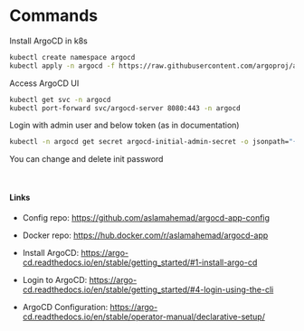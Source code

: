 # Commands

Install ArgoCD in k8s

```bash
kubectl create namespace argocd
kubectl apply -n argocd -f https://raw.githubusercontent.com/argoproj/argo-cd/stable/manifests/install.yaml
```
Access ArgoCD UI

```bash
kubectl get svc -n argocd
kubectl port-forward svc/argocd-server 8080:443 -n argocd
```

Login with admin user and below token (as in documentation)

```bash
kubectl -n argocd get secret argocd-initial-admin-secret -o jsonpath="{.data.password}" | base64 --decode && echo
```

You can change and delete init password

</br>

#### Links

* Config repo: https://github.com/aslamahemad/argocd-app-config

* Docker repo: https://hub.docker.com/r/aslamahemad/argocd-app

* Install ArgoCD: https://argo-cd.readthedocs.io/en/stable/getting_started/#1-install-argo-cd

* Login to ArgoCD: https://argo-cd.readthedocs.io/en/stable/getting_started/#4-login-using-the-cli

* ArgoCD Configuration: https://argo-cd.readthedocs.io/en/stable/operator-manual/declarative-setup/

